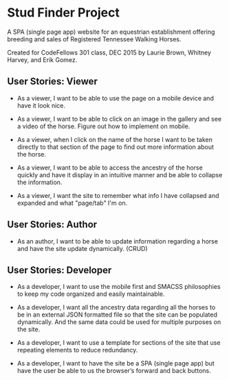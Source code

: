 # Stud Finder Project

A SPA (single page app) website for an equestrian establishment offering breeding and sales of Registered Tennessee Walking Horses.

Created for CodeFellows 301 class, DEC 2015 by Laurie Brown, Whitney Harvey, and Erik Gomez.

## User Stories: Viewer

 - As a viewer, I want to be able to use the page on a mobile device and have it look nice.

 - As a viewer, I want to be able to click on an image in the gallery and see a video of the horse. Figure out how to implement on mobile.

 - As a viewer, when I click on the name of the horse I want to be taken directly to that section of the page to find out more information about the horse.

 - As a viewer, I want to be able to access the ancestry of the horse quickly and have it display in an intuitive manner and be able to collapse the information.

 - As a viewer, I want the site to remember what info I have collapsed and expanded and what "page/tab" I'm on.



## User Stories: Author

- As an author, I want to be able to update information regarding a horse and have the site update dynamically. (CRUD)



## User Stories: Developer

- As a developer, I want to use the mobile first and SMACSS philosophies to keep my code organized and easily maintainable.

- As a developer, I want all the ancestry data regarding all the horses to be in an external JSON formatted file so that the site can be populated dynamically. And the same data could be used for multiple purposes on the site.

- As a developer, I want to use a template for sections of the site that use repeating elements to reduce redundancy.

- As a developer, I want to have the site be a SPA (single page app) but have the user be able to us the browser’s forward and back buttons.
